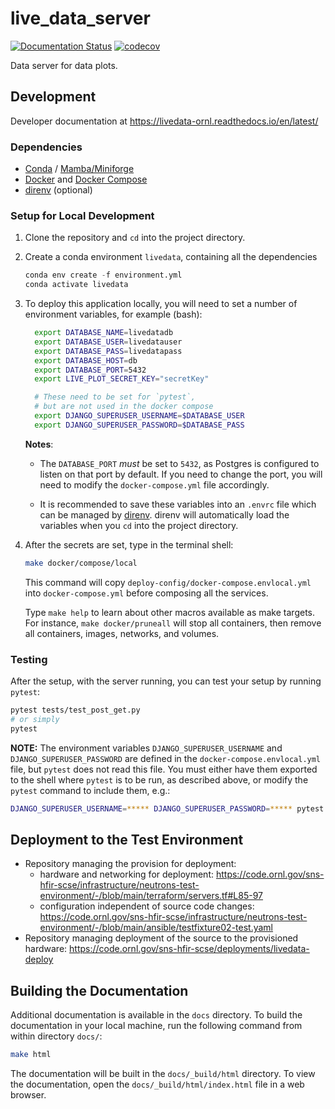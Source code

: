# live_data_server

<!-- Badges -->

[![Documentation Status](https://readthedocs.org/projects/livedata-ornl/badge/?version=latest)](https://livedata-ornl.readthedocs.io/en/latest/?badge=latest)
[![codecov](https://codecov.io/gh/neutrons/live_data_server/graph/badge.svg?token=niQ0AWldBd)](https://codecov.io/gh/neutrons/live_data_server)

Data server for data plots.

## Development

Developer documentation at <https://livedata-ornl.readthedocs.io/en/latest/>

### Dependencies

- [Conda](https://conda.io/projects/conda/en/latest/user-guide/install/index.html) / [Mamba/Miniforge](https://github.com/conda-forge/miniforge)
- [Docker](https://docs.docker.com/engine/install/) and [Docker Compose](https://docs.docker.com/compose/install/)
- [direnv](https://direnv.net/) (optional)

### Setup for Local Development

1.  Clone the repository and `cd` into the project directory.

1.  Create a conda environment `livedata`, containing all the dependencies

    ```python
    conda env create -f environment.yml
    conda activate livedata
    ```

1.  To deploy this application locally, you will need to set a number of environment variables,
    for example (bash):

    ```bash
      export DATABASE_NAME=livedatadb
      export DATABASE_USER=livedatauser
      export DATABASE_PASS=livedatapass
      export DATABASE_HOST=db
      export DATABASE_PORT=5432
      export LIVE_PLOT_SECRET_KEY="secretKey"

      # These need to be set for `pytest`,
      # but are not used in the docker compose
      export DJANGO_SUPERUSER_USERNAME=$DATABASE_USER
      export DJANGO_SUPERUSER_PASSWORD=$DATABASE_PASS
    ```

      **Notes**:

      - The `DATABASE_PORT` _must_ be set to `5432`, as Postgres is configured to listen on that port by default.
        If you need to change the port, you will need to modify the `docker-compose.yml` file accordingly.

      - It is recommended to save these variables into an `.envrc` file which can be managed by [direnv](https://direnv.net/).
        direnv will automatically load the variables when you `cd` into the project directory.

1.  After the secrets are set, type in the terminal shell:

      ```bash
      make docker/compose/local
      ```

      This command will copy `deploy-config/docker-compose.envlocal.yml` into `docker-compose.yml` before composing all the services.

      Type `make help` to learn about other macros available as make targets.
      For instance, `make docker/pruneall` will stop all containers, then remove all containers, images, networks, and volumes.

### Testing

After the setup, with the server running, you can test your setup by running `pytest`:

```bash
pytest tests/test_post_get.py
# or simply
pytest
```

**NOTE:**
The environment variables `DJANGO_SUPERUSER_USERNAME` and `DJANGO_SUPERUSER_PASSWORD` are defined in the `docker-compose.envlocal.yml` file, but `pytest` does not read this file.
You must either have them exported to the shell where `pytest` is to be run, as described above, or modify the `pytest` command to include them, e.g.:

```bash
DJANGO_SUPERUSER_USERNAME=***** DJANGO_SUPERUSER_PASSWORD=***** pytest
```

## Deployment to the Test Environment

- Repository managing the provision for deployment:
  - hardware and networking for deployment: <https://code.ornl.gov/sns-hfir-scse/infrastructure/neutrons-test-environment/-/blob/main/terraform/servers.tf#L85-97>
  - configuration independent of source code changes: <https://code.ornl.gov/sns-hfir-scse/infrastructure/neutrons-test-environment/-/blob/main/ansible/testfixture02-test.yaml>
- Repository managing deployment of the source to the provisioned hardware: <https://code.ornl.gov/sns-hfir-scse/deployments/livedata-deploy>

## Building the Documentation

Additional documentation is available in the `docs` directory. To build the documentation in your local machine,
run the following command from within directory `docs/`:

```bash
make html
```

The documentation will be built in the `docs/_build/html` directory. To view the documentation,
open the `docs/_build/html/index.html` file in a web browser.
